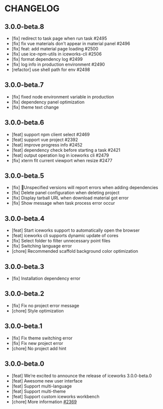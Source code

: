 # CHANGELOG

## 3.0.0-beta.8

- [fix] redirect to task page when run task #2495
- [fix] fix vue materials don't appear in material panel #2496
- [fix] feat: add material page loading #2500
- [fix] use ice-npm-utils in iceworks-cli #2506
- [fix] format dependency log #2499
- [fix] log info in production environment #2490
- [refactor] use shell path for env #2498

## 3.0.0-beta.7

- [fix] fixed node environment variable in production
- [fix] dependency panel optimization
- [fix] theme text change

## 3.0.0-beta.6

- [feat] support npm client select #2469
- [feat] support vue project #2392
- [feat] improve progress info #2452
- [feat] dependency check before starting a task #2421
- [feat] output operation log in iceworks cli #2479
- [fix] xterm fit current viewport when resize #2477

## 3.0.0-beta.5

- [fix] Unspecified versions will report errors when adding dependencies
- [fix] Delete panel configuration when deleting project
- [fix] Display tarball URL when download material got error
- [fix] Show message when task process error occur

## 3.0.0-beta.4

- [feat] Start iceworks support to automatically open the browser
- [feat] iceworks cli supports dynamic update of cores
- [fix] Select folder to filter unnecessary point files
- [fix] Switching language error
- [chore] Recommended scaffold background color optimization

## 3.0.0-beta.3

- [fix] Installation dependency error

## 3.0.0-beta.2

- [fix] Fix no project error message
- [chore] Style optimization

## 3.0.0-beta.1

- [fix] Fix theme switching error
- [fix] Fix new project error
- [chore] No project add hint

## 3.0.0-beta.0

- [feat] We’re excited to announce the release of iceworks 3.0.0-beta.0
- [feat] Awesome new user interface
- [feat] Support multi-language
- [feat] Support multi-theme
- [feat] Support custom iceworks workbench
- [chore] More information [#2369](https://github.com/alibaba/ice/issues/2369)
